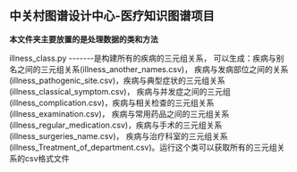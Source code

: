 ## 中关村图谱设计中心-医疗知识图谱项目



**本文件夹主要放置的是处理数据的类和方法**

illness_class.py  -------是构建所有的疾病的三元组关系， 可以生成：疾病与别名之间的三元组关系(illness_another_names.csv)，
疾病与发病部位之间的关系(illness_pathogenic_site.csv)，疾病与典型症状的三元组关系(illness_classical_symptom.csv)，
疾病与并发症之间的三元组(illness_complication.csv)，疾病与相关检查的三元组关系(illness_examination.csv)，
疾病与常用药品之间的三元组关系(illness_regular_medication.csv)，疾病与手术的三元组关系(illness_surgeries_name.csv)，
疾病与治疗科室的三元组关系(illness_Treatment_of_department.csv)。运行这个类可以获取所有的三元组关系的csv格式文件



